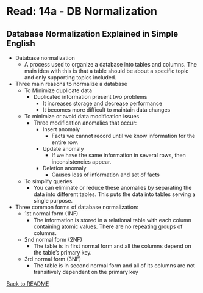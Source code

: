 # Read: 14a - DB Normalization

## Database Normalization Explained in Simple English

- Database normalization
  - A process used to organize a database into tables and columns.  The main idea with this is that a table should be about a specific topic and only supporting topics included.
- Three main reasons to normalize a database
  - To Minimize duplicate data
    - Duplicated information present two problems
      - It increases storage and decrease performance
      - It becomes more difficult to maintain data changes
  - To minimize or avoid data modification issues
    - Three modification anomalies that occur:
      - Insert anomaly
        - Facts we cannot record until we know information for the entire row.
      - Update anomaly
        - If we have the same information in several rows, then inconsistencies appear.
      - Deletion anomaly
        - Causes loss of information and set of facts
  - To simplify queries
    - You can eliminate or reduce these anomalies by separating the data into different tables. This puts the data into tables serving a single purpose.
- Three common forms of database normalization:
  - 1st normal form (1NF)
    - The information is stored in a relational table with each column containing atomic values. There are no repeating groups of columns.
  - 2nd normal form (2NF)
    - The table is in first normal form and all the columns depend on the table’s primary key.
  - 3rd normal form (3NF)
    - The table is in second normal form and all of its columns are not transitively dependent on the primary key

[Back to README](README.md)

